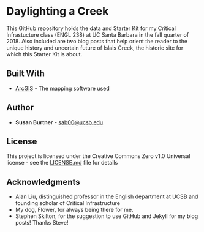 # Daylighting a Creek

This GitHub repository holds the data and Starter Kit for my Critical Infrastucture class (ENGL 238) at UC Santa Barbara in the fall quarter of 2018. Also included are two blog posts that help orient the reader to the unique history and uncertain future of Islais Creek, the historic site for which this Starter Kit is about.

## Built With

* [ArcGIS](https://www.esri.com/en-us/arcgis/about-arcgis/overview) - The mapping software used


## Author

* **Susan Burtner** - sab00@ucsb.edu

## License

This project is licensed under the Creative Commons Zero v1.0 Universal license - see the [LICENSE.md](LICENSE.md) file for details

## Acknowledgments

* Alan Liu, distinguished professor in the English department at UCSB and founding scholar of Critical Infrastructure
* My dog, Flower, for always being there for me.
* Stephen Skilton, for the suggestion to use GitHub and Jekyll for my blog posts! Thanks Steve!
